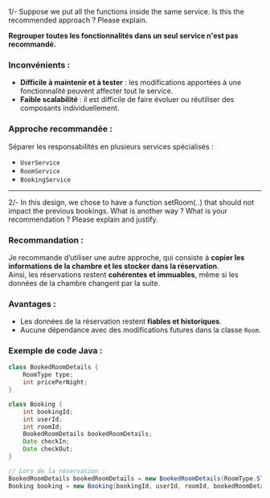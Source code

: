 1/- Suppose we put all the functions inside the same service. 
Is this the recommended approach ? Please explain.

**Regrouper toutes les fonctionnalités dans un seul service n'est pas recommandé.**

###  Inconvénients :
- **Difficile à maintenir et à tester** : les modifications apportées à une fonctionnalité peuvent affecter tout le service.
- **Faible scalabilité** : il est difficile de faire évoluer ou réutiliser des composants individuellement.

###  Approche recommandée :
Séparer les responsabilités en plusieurs services spécialisés :
- `UserService`
- `RoomService`
- `BookingService`

---

 2/- In this design, we chose to have a function setRoom(..) that should
 not impact the previous bookings. What is another way ? What is your
 recommendation ? Please explain and justify.

###  Recommandation :

Je recommande d’utiliser une autre approche, qui consiste à **copier les informations de la chambre et les stocker dans la réservation**.  
Ainsi, les réservations restent **cohérentes et immuables**, même si les données de la chambre changent par la suite.

###  Avantages :
- Les données de la réservation restent **fiables et historiques**.
- Aucune dépendance avec des modifications futures dans la classe `Room`.

###  Exemple de code Java :

```java
class BookedRoomDetails {
    RoomType type;
    int pricePerNight;
}

class Booking {
    int bookingId;
    int userId;
    int roomId;
    BookedRoomDetails bookedRoomDetails;
    Date checkIn;
    Date checkOut;
}

// Lors de la réservation :
BookedRoomDetails bookedRoomDetails = new BookedRoomDetails(RoomType.STANDARD, 1000);
Booking booking = new Booking(bookingId, userId, roomId, bookedRoomDetails, checkIn, checkOut);
